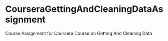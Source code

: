 CourseraGettingAndCleaningDataAssignment
========================================

Course Assignment for Coursera Course on Getting And Cleaning Data
